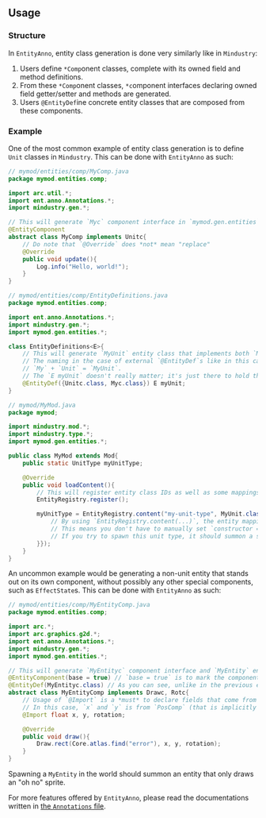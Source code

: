 ## Usage
### Structure
In `EntityAnno`, entity class generation is done very similarly like in `Mindustry`:
1. Users define `*Comp`onent classes, complete with its owned field and method definitions.
2. From these `*Comp`onent classes, `*c`omponent interfaces declaring owned field getter/setter and methods are generated.
3. Users `@EntityDef`ine concrete entity classes that are composed from these components.

### Example
One of the most common example of entity class generation is to define `Unit` classes in `Mindustry`. This can be done with `EntityAnno` as such:
```java
// mymod/entities/comp/MyComp.java
package mymod.entities.comp;

import arc.util.*;
import ent.anno.Annotations.*;
import mindustry.gen.*;

// This will generate `Myc` component interface in `mymod.gen.entities`.
@EntityComponent
abstract class MyComp implements Unitc{
    // Do note that `@Override` does *not* mean "replace"
    @Override
    public void update(){
        Log.info("Hello, world!");
    }
}
```
```java
// mymod/entities/comp/EntityDefinitions.java
package mymod.entities.comp;

import ent.anno.Annotations.*;
import mindustry.gen.*;
import mymod.gen.entities.*;

class EntityDefinitions<E>{
    // This will generate `MyUnit` entity class that implements both `MyComp` and `Unit` in `mymod.gen.entities`.
    // The naming in the case of external `@EntityDef`s like in this case is reversed order of the components, without the `*c`:
    // `My` + `Unit` = `MyUnit`.
    // The `E myUnit` doesn't really matter; it's just there to hold the annotation so the processor recognizes it.
    @EntityDef({Unitc.class, Myc.class}) E myUnit;
}
```
```java
// mymod/MyMod.java
package mymod;

import mindustry.mod.*;
import mindustry.type.*;
import mymod.gen.entities.*;

public class MyMod extends Mod{
    public static UnitType myUnitType;

    @Override
    public void loadContent(){
        // This will register entity class IDs as well as some mappings. Always call this before anything else!
        EntityRegistry.register();

        myUnitType = EntityRegistry.content("my-unit-type", MyUnit.class, name -> new UnitType(name){{
            // By using `EntityRegistry.content(...)`, the entity mapping is set automatically.
            // This means you don't have to manually set `constructor = MyUnit::create`.
            // If you try to spawn this unit type, it should summon a spriteless flying unit that logs "Hello, world!" constantly.
        }});
    }
}
```

An uncommon example would be generating a non-unit entity that stands out on its own component, without possibly any other special components, such as `EffectState`s. This can be done with `EntityAnno` as such:
```java
// mymod/entities/comp/MyEntityComp.java
package mymod.entities.comp;

import arc.*;
import arc.graphics.g2d.*;
import ent.anno.Annotations.*;
import mindustry.gen.*;
import mymod.gen.entities.*;

// This will generate `MyEntityc` component interface and `MyEntity` entity class in `mymod.gen.entities`.
@EntityComponent(base = true) // `base = true` is to mark the component as base. There may only be 1 or 0 base components (such as `Unit`, `Building`, etc.) in entity definitions.
@EntityDef(MyEntityc.class) // As you can see, unlike in the previous example, the `@EntityDef` is declared internally here. The resulting entity class name will be `MyEntity`, with no regards to the reverse order naming convention.
abstract class MyEntityComp implements Drawc, Rotc{
    // Usage of `@Import` is a *must* to declare fields that come from another components.
    // In this case, `x` and `y` is from `PosComp` (that is implicitly implemented by `DrawComp`), and `rotation` is from `RotComp`.
    @Import float x, y, rotation;

    @Override
    public void draw(){
        Draw.rect(Core.atlas.find("error"), x, y, rotation);
    }
}
```
Spawning a `MyEntity` in the world should summon an entity that only draws an "oh no" sprite.

For more features offered by `EntityAnno`, please read the documentations written in [the `Annotations` file](/entity/src/ent/anno/Annotations.java).
